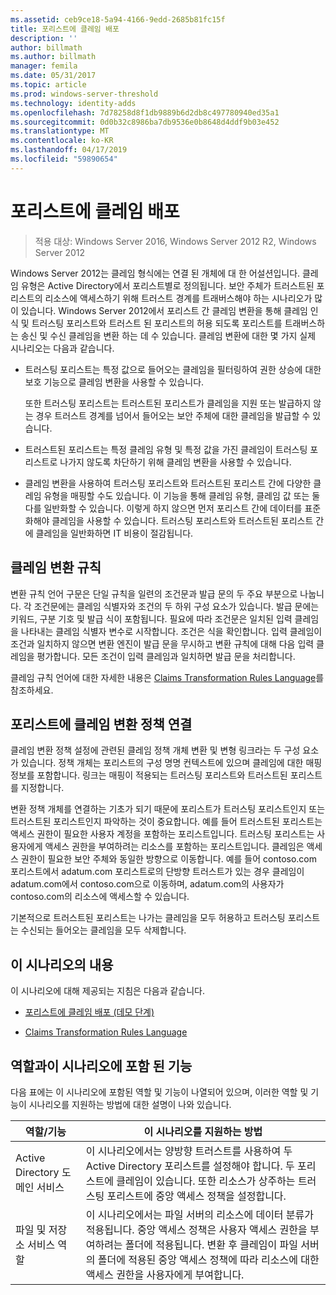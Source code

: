 ```yaml
---
ms.assetid: ceb9ce18-5a94-4166-9edd-2685b81fc15f
title: 포리스트에 클레임 배포
description: ''
author: billmath
ms.author: billmath
manager: femila
ms.date: 05/31/2017
ms.topic: article
ms.prod: windows-server-threshold
ms.technology: identity-adds
ms.openlocfilehash: 7d78258d8f1db9889b6d2db8c497780940ed35a1
ms.sourcegitcommit: 0d0b32c8986ba7db9536e0b8648d4ddf9b03e452
ms.translationtype: MT
ms.contentlocale: ko-KR
ms.lasthandoff: 04/17/2019
ms.locfileid: "59890654"
---
```

# <a name="deploy-claims-across-forests"></a>포리스트에 클레임 배포

>적용 대상: Windows Server 2016, Windows Server 2012 R2, Windows Server 2012

Windows Server 2012는 클레임 형식에는 연결 된 개체에 대 한 어설션입니다. 클레임 유형은 Active Directory에서 포리스트별로 정의됩니다. 보안 주체가 트러스트된 포리스트의 리소스에 액세스하기 위해 트러스트 경계를 트래버스해야 하는 시나리오가 많이 있습니다. Windows Server 2012에서 포리스트 간 클레임 변환을 통해 클레임 인식 및 트러스팅 포리스트와 트러스트 된 포리스트의 허용 되도록 포리스트를 트래버스하는 송신 및 수신 클레임을 변환 하는 데 수 있습니다. 클레임 변환에 대한 몇 가지 실제 시나리오는 다음과 같습니다.  
  
-   트러스팅 포리스트는 특정 값으로 들어오는 클레임을 필터링하여 권한 상승에 대한 보호 기능으로 클레임 변환을 사용할 수 있습니다.  
  
    또한 트러스팅 포리스트는 트러스트된 포리스트가 클레임을 지원 또는 발급하지 않는 경우 트러스트 경계를 넘어서 들어오는 보안 주체에 대한 클레임을 발급할 수 있습니다.  
  
-   트러스트된 포리스트는 특정 클레임 유형 및 특정 값을 가진 클레임이 트러스팅 포리스트로 나가지 않도록 차단하기 위해 클레임 변환을 사용할 수 있습니다.  
  
-   클레임 변환을 사용하여 트러스팅 포리스트와 트러스트된 포리스트 간에 다양한 클레임 유형을 매핑할 수도 있습니다. 이 기능을 통해 클레임 유형, 클레임 값 또는 둘 다를 일반화할 수 있습니다. 이렇게 하지 않으면 먼저 포리스트 간에 데이터를 표준화해야 클레임을 사용할 수 있습니다. 트러스팅 포리스트와 트러스트된 포리스트 간에 클레임을 일반화하면 IT 비용이 절감됩니다.  
  
## <a name="claim-transformation-rules"></a>클레임 변환 규칙  
변환 규칙 언어 구문은 단일 규칙을 일련의 조건문과 발급 문의 두 주요 부분으로 나눕니다. 각 조건문에는 클레임 식별자와 조건의 두 하위 구성 요소가 있습니다. 발급 문에는 키워드, 구분 기호 및 발급 식이 포함됩니다. 필요에 따라 조건문은 일치된 입력 클레임을 나타내는 클레임 식별자 변수로 시작합니다. 조건은 식을 확인합니다. 입력 클레임이 조건과 일치하지 않으면 변환 엔진이 발급 문을 무시하고 변환 규칙에 대해 다음 입력 클레임을 평가합니다. 모든 조건이 입력 클레임과 일치하면 발급 문을 처리합니다.  
  
클레임 규칙 언어에 대한 자세한 내용은 [Claims Transformation Rules Language](Claims-Transformation-Rules-Language.md)를 참조하세요.  
  
## <a name="linking-claim-transformation-policies-to-forests"></a>포리스트에 클레임 변환 정책 연결  
클레임 변환 정책 설정에 관련된 클레임 정책 개체 변환 및 변형 링크라는 두 구성 요소가 있습니다. 정책 개체는 포리스트의 구성 명명 컨텍스트에 있으며 클레임에 대한 매핑 정보를 포함합니다. 링크는 매핑이 적용되는 트러스팅 포리스트와 트러스트된 포리스트를 지정합니다.  
  
변환 정책 개체를 연결하는 기초가 되기 때문에 포리스트가 트러스팅 포리스트인지 또는 트러스트된 포리스트인지 파악하는 것이 중요합니다. 예를 들어 트러스트된 포리스트는 액세스 권한이 필요한 사용자 계정을 포함하는 포리스트입니다. 트러스팅 포리스트는 사용자에게 액세스 권한을 부여하려는 리소스를 포함하는 포리스트입니다. 클레임은 액세스 권한이 필요한 보안 주체와 동일한 방향으로 이동합니다. 예를 들어 contoso.com 포리스트에서 adatum.com 포리스트로의 단방향 트러스트가 있는 경우 클레임이 adatum.com에서 contoso.com으로 이동하며, adatum.com의 사용자가 contoso.com의 리소스에 액세스할 수 있습니다.  
  
기본적으로 트러스트된 포리스트는 나가는 클레임을 모두 허용하고 트러스팅 포리스트는 수신되는 들어오는 클레임을 모두 삭제합니다.  
  
## <a name="in-this-scenario"></a>이 시나리오의 내용  
이 시나리오에 대해 제공되는 지침은 다음과 같습니다.  
  
-   [포리스트에 클레임 배포 &#40;데모 단계&#41;](Deploy-Claims-Across-Forests--Demonstration-Steps-.md)  
  
-   [Claims Transformation Rules Language](Claims-Transformation-Rules-Language.md)  
  
## <a name="BKMK_NEW"></a>역할과이 시나리오에 포함 된 기능  
다음 표에는 이 시나리오에 포함된 역할 및 기능이 나열되어 있으며, 이러한 역할 및 기능이 시나리오를 지원하는 방법에 대한 설명이 나와 있습니다.  
  
|역할/기능|이 시나리오를 지원하는 방법|  
|-----------------|---------------------------------|  
|Active Directory 도메인 서비스|이 시나리오에서는 양방향 트러스트를 사용하여 두 Active Directory 포리스트를 설정해야 합니다. 두 포리스트에 클레임이 있습니다. 또한 리소스가 상주하는 트러스팅 포리스트에 중앙 액세스 정책을 설정합니다.|  
|파일 및 저장소 서비스 역할|이 시나리오에서는 파일 서버의 리소스에 데이터 분류가 적용됩니다. 중앙 액세스 정책은 사용자 액세스 권한을 부여하려는 폴더에 적용됩니다. 변환 후 클레임이 파일 서버의 폴더에 적용된 중앙 액세스 정책에 따라 리소스에 대한 액세스 권한을 사용자에게 부여합니다.|  
  


